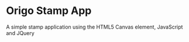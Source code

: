 # Origo Stamp App

A simple stamp application using the HTML5 Canvas element, JavaScript and JQuery
